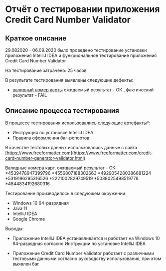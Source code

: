 # Отчёт о тестировании приложения Credit Card Number Validator

## Краткое описание

29.082020 - 06.09.2020 было проведено тестирование установки приложения IntelliJ IDEA   и функциональное тестирование приложения Credit Card Number Validator

На тестирование затрачено: 25 часов

В результате тестирования выявлены следующие дефекты:

* [валидный номер карты](https://github.com/itrm000/java1.1.2/issues/1)
ожидаемый результат - ОК , фактический результат - FAIL

## Описание процесса тестирования

В процессе тестирования использовались следующие артефакты*:
* Инструкция по установке IntelliJ IDEA
* Правила оформления баг-репортов

В качестве тестовых данных использовались данные с сайта [https://www.freeformatter.com](https://www.freeformatter.com/credit-card-number-generator-validator.html)

Валидные номера карт, ожидаемый результат - ОК:
*4539478947399796
*4556807188302663
*4929054280386681224
*5319196295316526
*2221002829749519
*5038025498519778
*4844834192680316

Тестирование производилось в следующем окружении:
* Windows 10  64-разрядная
* Java 11
* IntelliJ IDEA
* Google Chrome

Выводы:
* Приложение IntelliJ IDEA  устанавливается и работает на Windows 10  64-разрядная  согласно  Инструкции по установке IntelliJ IDEA

* Приложение Credit Card Number Validator работает с различными тестовыми данными согласно руководству использования, при этом выявлен баг

